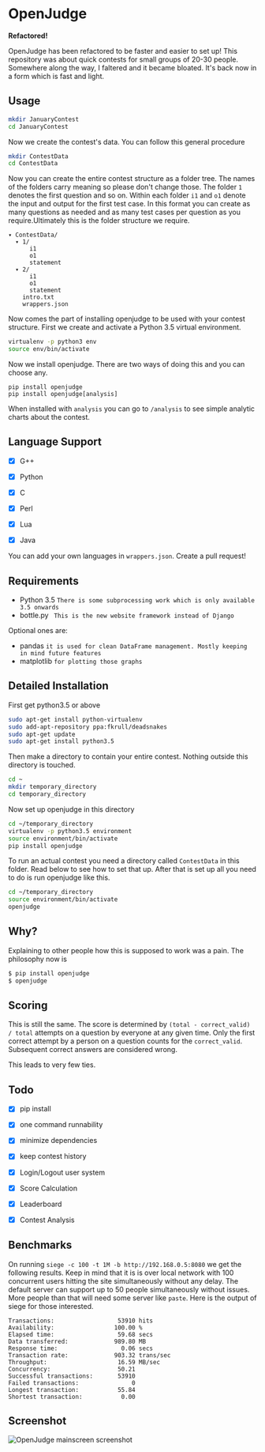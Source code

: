 OpenJudge
=========

**Refactored!**

OpenJudge has been refactored to be faster and easier to set up! This
repository was about quick contests for small groups of 20-30 people. Somewhere
along the way, I faltered and it became bloated. It's back now in a form which
is fast and light.


Usage
------

```bash
mkdir JanuaryContest
cd JanuaryContest
```

Now we create the contest's data. You can follow this general procedure


```bash
mkdir ContestData
cd ContestData
```

Now you can create the entire contest structure as a folder tree. The names of the folders carry meaning so please
don't change those. The folder `1` denotes the first question and so on. Within
each folder `i1` and `o1` denote the input and output for the first test case.
In this format you can create as many questions as needed and as many test
cases per question as you require.Ultimately this is the folder structure we require.

```
▾ ContestData/
  ▾ 1/
      i1
      o1
      statement
  ▾ 2/
      i1
      o1
      statement
    intro.txt
    wrappers.json
```

Now comes the part of installing openjudge to be used with your contest structure. First we create and activate a Python 3.5 virtual environment.

```bash
virtualenv -p python3 env
source env/bin/activate
```

Now we install openjudge. There are two ways of doing this and you can choose any.

```
pip install openjudge
pip install openjudge[analysis]
```

When installed with `analysis` you can go to `/analysis` to see simple analytic charts about the contest.

Language Support
----------------

- [x] G++
- [x] Python
- [x] C
- [x] Perl
- [x] Lua
- [x] Java


You can add your own languages in `wrappers.json`. Create a pull request!

Requirements
------------

- Python 3.5 `There is some subprocessing work which is only available 3.5 onwards`
- bottle.py ` This is the new website framework instead of Django`

Optional ones are:

- pandas `it is used for clean DataFrame management. Mostly keeping in mind future features`
- matplotlib `for plotting those graphs`

Detailed Installation
------------

First get python3.5 or above
```bash
sudo apt-get install python-virtualenv
sudo add-apt-repository ppa:fkrull/deadsnakes
sudo apt-get update
sudo apt-get install python3.5
```

Then make a directory to contain your entire contest. Nothing outside this directory is touched.
```bash
cd ~
mkdir temporary_directory
cd temporary_directory
```

Now set up openjudge in this directory

```bash
cd ~/temporary_directory
virtualenv -p python3.5 environment
source environment/bin/activate
pip install openjudge
```

To run an actual contest you need a directory called `ContestData` in this folder. Read below to see how to set that up. After that is set up all you need to do is run openjudge like this.

```bash
cd ~/temporary_directory
source environment/bin/activate
openjudge
```

Why?
----

Explaining to other people how this is supposed to work was a pain. The philosophy now is

```bash
$ pip install openjudge
$ openjudge
```

Scoring
-------

This is still the same. The score is determined by `(total - correct_valid) / total` attempts on a question by everyone at any given time. Only the first correct attempt by a person on a question counts for the `correct_valid`. Subsequent correct answers are considered wrong.

This leads to very few ties.


Todo
----

- [x] pip install
- [x] one command runnability
- [x] minimize dependencies
- [x] keep contest history
- [x] Login/Logout user system
- [x] Score Calculation
- [x] Leaderboard
- [x] Contest Analysis


Benchmarks
----------

On running `siege -c 100 -t 1M -b http://192.168.0.5:8080` we get the following
results. Keep in mind that it is is over local network with 100 concurrent users
hitting the site simultaneously without any delay. The default server can support up
to 50 people simultaneously without issues. More people than that will need some server like
`paste`. Here is the output of siege for those interested.

```
Transactions:                  53910 hits
Availability:                 100.00 %
Elapsed time:                  59.68 secs
Data transferred:             989.80 MB
Response time:                  0.06 secs
Transaction rate:             903.32 trans/sec
Throughput:                    16.59 MB/sec
Concurrency:                   50.21
Successful transactions:       53910
Failed transactions:               0
Longest transaction:           55.84
Shortest transaction:           0.00

```

Screenshot
----------

![OpenJudge mainscreen screenshot](screen.png)
